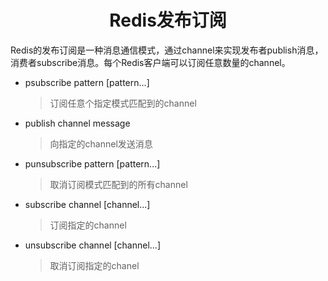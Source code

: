 # <center>Redis发布订阅
Redis的发布订阅是一种消息通信模式，通过channel来实现发布者publish消息，消费者subscribe消息。每个Redis客户端可以订阅任意数量的channel。

* psubscribe pattern [pattern...]
  > 订阅任意个指定模式匹配到的channel
* publish channel message
  > 向指定的channel发送消息
* punsubscribe pattern [pattern...]
  > 取消订阅模式匹配到的所有channel
* subscribe channel [channel...]
  > 订阅指定的channel
* unsubscribe channel [channel...]
  > 取消订阅指定的chanel